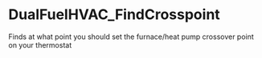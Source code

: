 # DualFuelHVAC_FindCrosspoint
Finds at what point you should set the furnace/heat pump crossover point on your thermostat
